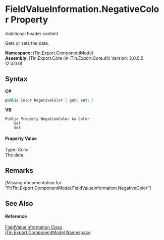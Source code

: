 # FieldValueInformation.NegativeColor Property 
Additional header content 

Gets or sets the data.

**Namespace:**&nbsp;<a href="N_iTin_Export_ComponentModel">iTin.Export.ComponentModel</a><br />**Assembly:**&nbsp;iTin.Export.Core (in iTin.Export.Core.dll) Version: 2.0.0.0 (2.0.0.0)

## Syntax

**C#**<br />
``` C#
public Color NegativeColor { get; set; }
```

**VB**<br />
``` VB
Public Property NegativeColor As Color
	Get
	Set
```


#### Property Value
Type: Color<br />The data.

## Remarks
\[Missing <remarks> documentation for "P:iTin.Export.ComponentModel.FieldValueInformation.NegativeColor"\]

## See Also


#### Reference
<a href="T_iTin_Export_ComponentModel_FieldValueInformation">FieldValueInformation Class</a><br /><a href="N_iTin_Export_ComponentModel">iTin.Export.ComponentModel Namespace</a><br />